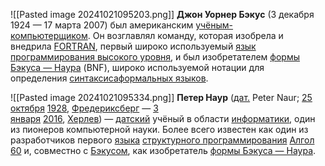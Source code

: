 ![[Pasted image 20241021095203.png]]
**Джон Уорнер Бэкус** (3 декабря 1924 — 17 марта 2007) был американским [учёным-компьютерщиком](https://en.wikipedia.org/wiki/Computer_scientist "Ученый -компьютерщик"). Он возглавлял команду, которая изобрела и внедрила [FORTRAN](https://en.wikipedia.org/wiki/Fortran "Фортран"), первый широко используемый [язык программирования высокого уровня](https://en.wikipedia.org/wiki/High-level_programming_language "Язык программирования высокого уровня"), и был изобретателем [формы Бэкуса — Наура](https://en.wikipedia.org/wiki/Backus%E2%80%93Naur_form "Форма Бэкуса–Наура") (BNF), широко используемой нотации для определения [синтаксиса](https://en.wikipedia.org/wiki/Syntax "Синтаксис")[формальных языков](https://en.wikipedia.org/wiki/Formal_language "Официальный язык").

![[Pasted image 20241021095334.png]]
**Петер Наур** ([дат.](https://ru.wikipedia.org/wiki/%D0%94%D0%B0%D1%82%D1%81%D0%BA%D0%B8%D0%B9_%D1%8F%D0%B7%D1%8B%D0%BA "Датский язык") Peter Naur; [25 октября](https://ru.wikipedia.org/wiki/25_%D0%BE%D0%BA%D1%82%D1%8F%D0%B1%D1%80%D1%8F "25 октября") [1928](https://ru.wikipedia.org/wiki/1928 "1928"), [Фредериксберг](https://ru.wikipedia.org/wiki/%D0%A4%D1%80%D0%B5%D0%B4%D0%B5%D1%80%D0%B8%D0%BA%D1%81%D0%B1%D0%B5%D1%80%D0%B3_(%D0%B3%D0%BE%D1%80%D0%BE%D0%B4) "Фредериксберг (город)") — [3 января](https://ru.wikipedia.org/wiki/3_%D1%8F%D0%BD%D0%B2%D0%B0%D1%80%D1%8F "3 января") [2016](https://ru.wikipedia.org/wiki/2016_%D0%B3%D0%BE%D0%B4 "2016 год"), [Херлев](https://ru.wikipedia.org/wiki/%D0%A5%D0%B5%D1%80%D0%BB%D0%B5%D0%B2 "Херлев")) — [датский](https://ru.wikipedia.org/wiki/%D0%94%D0%B0%D0%BD%D0%B8%D1%8F "Дания") учёный в области [информатики](https://ru.wikipedia.org/wiki/%D0%98%D0%BD%D1%84%D0%BE%D1%80%D0%BC%D0%B0%D1%82%D0%B8%D0%BA%D0%B0 "Информатика"), один из пионеров компьютерной науки. Более всего известен как один из разработчиков первого [языка](https://ru.wikipedia.org/wiki/%D0%AF%D0%B7%D1%8B%D0%BA_%D0%BF%D1%80%D0%BE%D0%B3%D1%80%D0%B0%D0%BC%D0%BC%D0%B8%D1%80%D0%BE%D0%B2%D0%B0%D0%BD%D0%B8%D1%8F "Язык программирования") [структурного программирования](https://ru.wikipedia.org/wiki/%D0%A1%D1%82%D1%80%D1%83%D0%BA%D1%82%D1%83%D1%80%D0%BD%D0%BE%D0%B5_%D0%BF%D1%80%D0%BE%D0%B3%D1%80%D0%B0%D0%BC%D0%BC%D0%B8%D1%80%D0%BE%D0%B2%D0%B0%D0%BD%D0%B8%D0%B5 "Структурное программирование") [Алгол 60](https://ru.wikipedia.org/wiki/%D0%90%D0%BB%D0%B3%D0%BE%D0%BB_60 "Алгол 60") и, совместно с [Бэкусом](https://ru.wikipedia.org/wiki/%D0%91%D1%8D%D0%BA%D1%83%D1%81,_%D0%94%D0%B6%D0%BE%D0%BD "Бэкус, Джон"), как изобретатель [формы Бэкуса — Наура](https://ru.wikipedia.org/wiki/%D0%A4%D0%BE%D1%80%D0%BC%D0%B0_%D0%91%D1%8D%D0%BA%D1%83%D1%81%D0%B0_%E2%80%94_%D0%9D%D0%B0%D1%83%D1%80%D0%B0 "Форма Бэкуса — Наура").